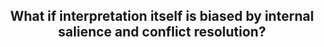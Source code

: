 <div align="center">

## What if interpretation itself is biased by internal salience and conflict resolution?

</div>
